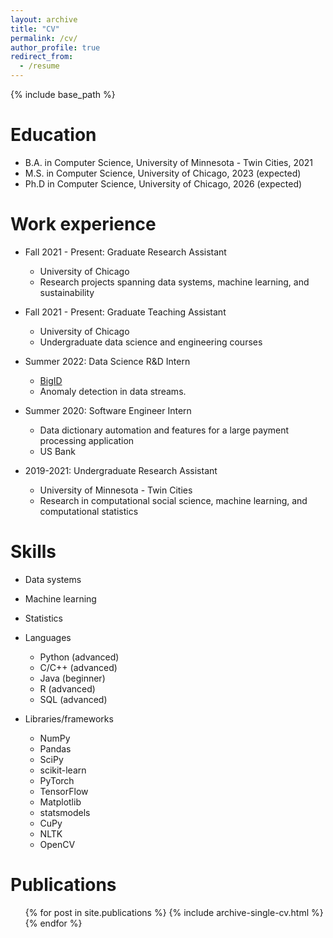 ```yaml
---
layout: archive
title: "CV"
permalink: /cv/
author_profile: true
redirect_from:
  - /resume
---
```


{% include base_path %}

Education
======
* B.A. in Computer Science, University of Minnesota - Twin Cities, 2021
* M.S. in Computer Science, University of Chicago, 2023 (expected)
* Ph.D in Computer Science, University of Chicago, 2026 (expected)

Work experience
======
* Fall 2021 - Present: Graduate Research Assistant
  * University of Chicago
  * Research projects spanning data systems, machine learning, and sustainability
 
* Fall 2021 - Present: Graduate Teaching Assistant
  * University of Chicago
  * Undergraduate data science and engineering courses

* Summer 2022: Data Science R&D Intern
  * [BigID](https://bigid.com/)
  * Anomaly detection in data streams.

* Summer 2020: Software Engineer Intern
  * Data dictionary automation and features for a large payment processing application
  * US Bank

* 2019-2021: Undergraduate Research Assistant
  * University of Minnesota - Twin Cities
  * Research in computational social science, machine learning, and computational statistics
  
Skills
======
* Data systems
* Machine learning
* Statistics
* Languages
  * Python (advanced)
  * C/C++ (advanced)
  * Java (beginner)
  * R (advanced)
  * SQL (advanced)

* Libraries/frameworks
  * NumPy
  * Pandas
  * SciPy
  * scikit-learn
  * PyTorch
  * TensorFlow
  * Matplotlib
  * statsmodels
  * CuPy
  * NLTK
  * OpenCV

Publications
======
  <ul>{% for post in site.publications %}
    {% include archive-single-cv.html %}
  {% endfor %}</ul>
  
<!-- Talks
======
  <ul>{% for post in site.talks %}
    {% include archive-single-talk-cv.html %}
  {% endfor %}</ul> -->
  
<!-- Teaching
======
  <ul>{% for post in site.teaching %}
    {% include archive-single-cv.html %}
  {% endfor %}</ul> -->
  
<!-- Service and leadership
======
* Currently signed in to 43 different slack teams -->
